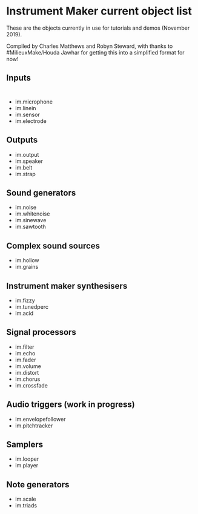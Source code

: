 # Instrument Maker current object list

These are the objects currently in use for tutorials and demos (November 2019).

Compiled by Charles Matthews and Robyn Steward, with thanks to #MilieuxMake/Houda Jawhar for getting this into a simplified format for now!



## **Inputs**

<img src="../../instrument-maker-symbols/EN/input.svg" width="10" height="10">

- im.microphone
- im.linein
- im.sensor
- im.electrode

## **Outputs**

- im.output
- im.speaker
- im.belt
- im.strap

## **Sound generators**

- im.noise
- im.whitenoise
- im.sinewave
- im.sawtooth

## **Complex sound sources**

- im.hollow
- im.grains

## **Instrument maker synthesisers**

- im.fizzy
- im.tunedperc
- im.acid

## **Signal processors**

- im.filter
- im.echo
- im.fader
- im.volume
- im.distort
- im.chorus
- im.crossfade

## **Audio triggers (work in progress)**

- im.envelopefollower
- im.pitchtracker

## **Samplers**

- im.looper
- im.player

## **Note generators**

- im.scale
- im.triads